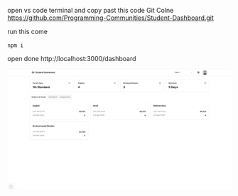 open vs code terminal and copy past this code 
Git Colne https://github.com/Programming-Communities/Student-Dashboard.git
 
 run this come 
```
npm i
```
open done
http://localhost:3000/dashboard

![alt text](1.png)

